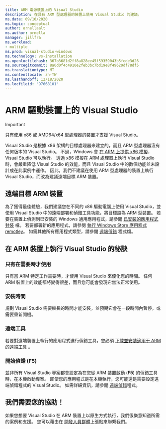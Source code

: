 ```yaml
---
title: ARM 電源裝置上的 Visual Studio
description: 在具有 ARM 型處理器的裝置上使用 Visual Studio 的建議。
ms.date: 09/10/2020
ms.topic: conceptual
author: ornellaalt
ms.author: ornella
manager: jillfra
ms.workload:
- multiple
ms.prod: visual-studio-windows
ms.technology: vs-installation
ms.openlocfilehash: 367b3681d2ff8a828ee45f59359043b5fede3d26
ms.sourcegitcommit: 8a0d0f4c4910e2feb3bc7bd19e8f49629df78df5
ms.translationtype: MT
ms.contentlocale: zh-TW
ms.lasthandoff: 12/18/2020
ms.locfileid: "97668101"
---
```

# <a name="visual-studio-on-arm-powered-devices"></a>ARM 驅動裝置上的 Visual Studio

> [!IMPORTANT]
> 只有使用 x86 或 AMD64/x64 型處理器的裝置才支援 Visual Studio。

Visual Studio 是根據 x86 架構的目標處理器來建立的，而且 ARM 型處理器沒有任何版本的 Visual Studio。 不過，Windows 會 [在 ARM 上提供 x86 模擬](https://www.docs.microsoft.com/windows/uwp/porting/apps-on-arm-x86-emulation)，Visual Studio 可以執行。 透過 x86 模擬在 ARM 處理器上執行 Visual Studio 時，會嚴重降低 Visual Studio 的效能，而且 Visual Studio 中的數個功能並未設計成在此案例中運作。 因此，我們不建議在使用 ARM 型處理器的裝置上執行 Visual Studio，而改為建議遠端目標 ARM 裝置。

## <a name="remote-targeting-arm-devices"></a>遠端目標 ARM 裝置
為了獲得最佳體驗，我們建議您在不同的 x86 驅動電腦上使用 Visual Studio，並使用 Visual Studio 中的遠端部署和偵錯工具功能，將目標設為 ARM 型裝置。 若要在裝置上偵測到已安裝的 Windows 通用應用程式，請參閱 [已安裝的應用程式封裝](../debugger/debug-installed-app-package.md) 檔。 若要部署新的應用程式，請參閱 [執行 Windows Store 應用程式 remotley](../debugger/run-windows-store-apps-on-a-remote-machine.md)。 如需其他所有應用程式類型，請參閱 [遠端偵錯](../debugger/remote-debugging.md) 程式檔。

## <a name="tips-for-running-visual-studio-on-arm-devices"></a>在 ARM 裝置上執行 Visual Studio 的秘訣

### <a name="use-only-when-needed"></a>只有在需要時才使用
只有當 ARM 特定工作需要時，才使用 Visual Studio 來優化您的時間。 任何 ARM 裝置上的效能都將變得很差，而且您可能會發現它無法正常使用。

### <a name="install-time"></a>安裝時間
規劃 Visual Studio 需要較長的時間才能安裝，並預期它會在一段時間內暫停，或需要重新開機。
 
### <a name="remote-tools"></a>遠端工具
若要對遠端裝置上執行的應用程式進行偵錯工具，您必須 [下載並安裝適用于 ARM 的遠端工具](../debugger/remote-debugging.md#download-and-install-the-remote-tools) 。

### <a name="start-debugging-f5"></a>開始偵錯 (F5)
並非所有 Visual Studio 專案都會設定為在您從 ARM 裝置啟動 (**F5**) 的偵錯工具時，在本機啟動專案。 即使您的應用程式是在本機執行，您可能還是需要設定遠端偵錯程式的 Visual Studio。 如需詳細資訊，請參閱 [遠端偵錯](../debugger/remote-debugging.md)程式。

## <a name="we-need-your-help"></a>我們需要您的協助！
如果您想要 Visual Studio 在 ARM 裝置上以原生方式執行，我們很樂意知道所需的案例和支援。 您可以藉由在 [開發人員群體](https://developercommunity.visualstudio.com/idea/1161018/native-arm-support-for-visual-studio.html)上張貼來聯繫我們。

